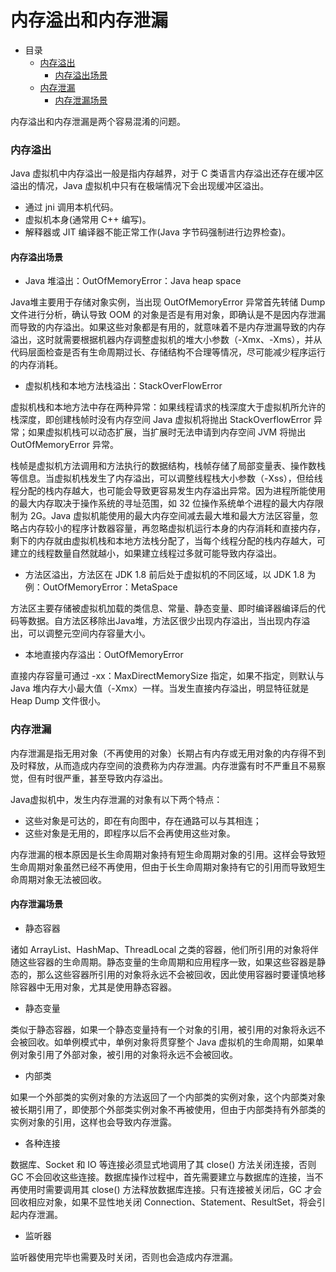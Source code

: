 # 内存溢出和内存泄漏

- 目录
    - [内存溢出](#内存溢出)
        - [内存溢出场景](#内存溢出场景)
    - [内存泄漏](#内存泄漏)
        - [内存泄漏场景](#内存泄漏场景)

内存溢出和内存泄漏是两个容易混淆的问题。

### 内存溢出

Java 虚拟机中内存溢出一般是指内存越界，对于 C 类语言内存溢出还存在缓冲区溢出的情况，Java 虚拟机中只有在极端情况下会出现缓冲区溢出。

- 通过 jni 调用本机代码。
- 虚拟机本身(通常用 C++ 编写)。
- 解释器或 JIT 编译器不能正常工作(Java 字节码强制进行边界检查)。

#### 内存溢出场景

- Java 堆溢出：OutOfMemoryError：Java heap space

Java堆主要用于存储对象实例，当出现 OutOfMemoryError 异常首先转储 Dump 文件进行分析，确认导致 OOM 的对象是否是有用对象，即确认是不是因内存泄漏而导致的内存溢出。如果这些对象都是有用的，就意味着不是内存泄漏导致的内存溢出，这时就需要根据机器内存调整虚拟机的堆大小参数（-Xmx、-Xms），并从代码层面检查是否有生命周期过长、存储结构不合理等情况，尽可能减少程序运行的内存消耗。

- 虚拟机栈和本地方法栈溢出：StackOverFlowError

虚拟机栈和本地方法中存在两种异常：如果线程请求的栈深度大于虚拟机所允许的栈深度，即创建栈帧时没有内存空间 Java 虚拟机将抛出 StackOverflowError 异常；如果虚拟机栈可以动态扩展，当扩展时无法申请到内存空间 JVM 将抛出 OutOfMemoryError 异常。

栈帧是虚拟机方法调用和方法执行的数据结构，栈帧存储了局部变量表、操作数栈等信息。当虚拟机栈发生了内存溢出，可以调整线程栈大小参数（-Xss），但给线程分配的栈内存越大，也可能会导致更容易发生内存溢出异常。因为进程所能使用的最大内存取决于操作系统的寻址范围，如 32 位操作系统单个进程的最大内存限制为 2G。Java 虚拟机能使用的最大内存空间减去最大堆和最大方法区容量，忽略占内存较小的程序计数器容量，再忽略虚拟机运行本身的内存消耗和直接内存，剩下的内存就由虚拟机栈和本地方法栈分配了，当每个线程分配的栈内存越大，可建立的线程数量自然就越小，如果建立线程过多就可能导致内存溢出。

- 方法区溢出，方法区在 JDK 1.8 前后处于虚拟机的不同区域，以 JDK 1.8 为例：OutOfMemoryError：MetaSpace

方法区主要存储被虚拟机加载的类信息、常量、静态变量、即时编译器编译后的代码等数据。自方法区移除出Java堆，方法区很少出现内存溢出，当出现内存溢出，可以调整元空间内存容量大小。

- 本地直接内存溢出：OutOfMemoryError

直接内存容量可通过 -xx：MaxDirectMemorySize 指定，如果不指定，则默认与 Java 堆内存大小最大值（-Xmx）一样。当发生直接内存溢出，明显特征就是 Heap Dump 文件很小。

### 内存泄漏

内存泄漏是指无用对象（不再使用的对象）长期占有内存或无用对象的内存得不到及时释放，从而造成内存空间的浪费称为内存泄漏。内存泄露有时不严重且不易察觉，但有时很严重，甚至导致内存溢出。

Java虚拟机中，发生内存泄漏的对象有以下两个特点：

- 这些对象是可达的，即在有向图中，存在通路可以与其相连；
- 这些对象是无用的，即程序以后不会再使用这些对象。

内存泄漏的根本原因是长生命周期对象持有短生命周期对象的引用。这样会导致短生命周期对象虽然已经不再使用，但由于长生命周期对象持有它的引用而导致短生命周期对象无法被回收。

#### 内存泄漏场景

- 静态容器

诸如 ArrayList、HashMap、ThreadLocal 之类的容器，他们所引用的对象将伴随这些容器的生命周期。静态变量的生命周期和应用程序一致，如果这些容器是静态的，那么这些容器所引用的对象将永远不会被回收，因此使用容器时要谨慎地移除容器中无用对象，尤其是使用静态容器。

- 静态变量

类似于静态容器，如果一个静态变量持有一个对象的引用，被引用的对象将永远不会被回收。如单例模式中，单例对象将贯穿整个 Java 虚拟机的生命周期，如果单例对象引用了外部对象，被引用的对象将永远不会被回收。

- 内部类

如果一个外部类的实例对象的方法返回了一个内部类的实例对象，这个内部类对象被长期引用了，即使那个外部类实例对象不再被使用，但由于内部类持有外部类的实例对象的引用，这样也会导致内存泄露。

- 各种连接

数据库、Socket 和 IO 等连接必须显式地调用了其 close() 方法关闭连接，否则 GC 不会回收这些连接。数据库操作过程中，首先需要建立与数据库的连接，当不再使用时需要调用其 close() 方法释放数据库连接。只有连接被关闭后，GC 才会回收相应对象，如果不显性地关闭 Connection、Statement、ResultSet，将会引起内存泄漏。

- 监听器

监听器使用完毕也需要及时关闭，否则也会造成内存泄漏。